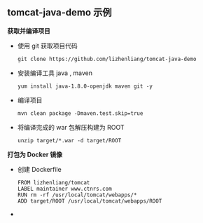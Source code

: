 ## tomcat-java-demo 示例

__获取并编译项目__
- 使用 git 获取项目代码
    ```
    git clone https://github.com/lizhenliang/tomcat-java-demo
    ```
- 安装编译工具 java , maven
    ```
    yum install java-1.8.0-openjdk maven git -y
    ```
- 编译项目
    ```
    mvn clean package -Dmaven.test.skip=true
    ```
- 将编译完成的 war 包解压构建为 ROOT
    ```
    unzip target/*.war -d target/ROOT
    ```

__打包为 Docker 镜像__
- 创建 Dockerfile
    ```
    FROM lizhenliang/tomcat
    LABEL maintainer www.ctnrs.com
    RUN rm -rf /usr/local/tomcat/webapps/*
    ADD target/ROOT /usr/local/tomcat/webapps/ROOT
    ```
- 